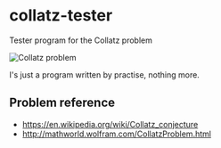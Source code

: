 # collatz-tester
Tester program for the Collatz problem

![Collatz problem](http://xkcd.com/710/)

I's just a program written by practise, nothing more.

## Problem reference
- https://en.wikipedia.org/wiki/Collatz_conjecture
- http://mathworld.wolfram.com/CollatzProblem.html
